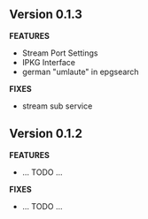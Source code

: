 ## Version 0.1.3

**FEATURES**

* Stream Port Settings
* IPKG Interface
* german "umlaute" in epgsearch

**FIXES**

* stream sub service


## Version 0.1.2


**FEATURES**

* ... TODO ...

**FIXES**

* ... TODO ...

